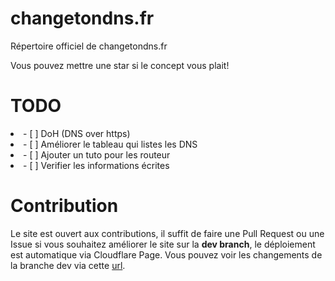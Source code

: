 # changetondns.fr
Répertoire officiel de changetondns.fr

Vous pouvez mettre une star si le concept vous plait!

# TODO

<li>- [ ] DoH (DNS over https) </li>
<li>- [ ] Améliorer le tableau qui listes les DNS </li>
<li>- [ ] Ajouter un tuto pour les routeur </li>
<li>- [ ] Verifier les informations écrites </li>


# Contribution
Le site est ouvert aux contributions, il suffit de faire une Pull Request ou une Issue si vous souhaitez améliorer le site sur la **dev branch**, le déploiement est automatique via Cloudflare Page. Vous pouvez voir les changements de la branche dev via cette [url](https://dev.changetondns-fr.pages.dev/).
